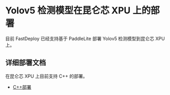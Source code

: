 # Yolov5 检测模型在昆仑芯 XPU 上的部署
目前 FastDeploy 已经支持基于 PaddleLite 部署 Yolov5 检测模型到昆仑芯 XPU 上。


## 详细部署文档

在昆仑芯 XPU 上目前支持 C++ 的部署。

- [C++部署](cpp)
